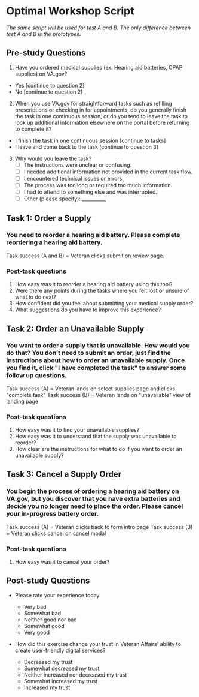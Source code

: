 # Optimal Workshop Script
_The same script will be used for test A and B. The only difference between test A and B is the prototypes._

## Pre-study Questions

1. Have you ordered medical supplies (ex. Hearing aid batteries, CPAP supplies) on VA.gov?
  - Yes [continue to question 2]
  - No [continue to question 2]

2. When you use VA.gov for straightforward tasks such as refilling prescriptions or checking in for appointments, do you generally finish the task in one continuous session, or do you tend to leave the task to look up additional information elsewhere on the portal before returning to complete it?
  - I finish the task in one continuous session [continue to tasks]
  - I leave and come back to the task [continue to question 3]

3. Why would you leave the task?
    - [ ] The instructions were unclear or confusing.
    - [ ] I needed additional information not provided in the current task flow.
    - [ ] I encountered technical issues or errors.
    - [ ] The process was too long or required too much information.
    - [ ] I had to attend to something else and was interrupted.
    - [ ] Other (please specify): __________
    
## Task 1: Order a Supply

### You need to reorder a hearing aid battery. Please complete reordering a hearing aid battery.
Task success (A and B) = Veteran clicks submit on review page.

### Post-task questions
1. How easy was it to reorder a hearing aid battery using this tool?
2. Were there any points during the tasks where you felt lost or unsure of what to do next?
3. How confident did you feel about submitting your medical supply order?
4. What suggestions do you have to improve this experience?

## Task 2: Order an Unavailable Supply

### You want to order a supply that is unavailable. How would you do that? You don’t need to submit an order, just find the instructions about how to order an unavailable supply. Once you find it, click "I have completed the task" to answer some follow up questions.

Task success (A) = Veteran lands on select supplies page and clicks "complete task"
Task success (B) = Veteran lands on "unavailable" view of landing page

### Post-task questions
1. How easy was it to find your unavailable supplies?
2. How easy was it to understand that the supply was unavailable to reorder?
3. How clear are the instructions for what to do if you want to order an unavailable supply?

## Task 3: Cancel a Supply Order

### You begin the process of ordering a hearing aid battery on VA.gov, but you discover that you have extra batteries and decide you no longer need to place the order. Please cancel your in-progress battery order.
Task success (A) = Veteran clicks back to form intro page
Task success (B) = Veteran clicks cancel on cancel modal

### Post-task questions
1. How easy was it to cancel your order?

## Post-study Questions

- Please rate your experience today.
  - Very bad
  - Somewhat bad
  - Neither good nor bad
  - Somewhat good
  - Very good

- How did this exercise change your trust in Veteran Affairs' ability to create user-friendly digital services?
  - Decreased my trust
  - Somewhat decreased my trust
  - Neither increased nor decreased my trust
  - Somewhat increased my trust
  - Increased my trust

